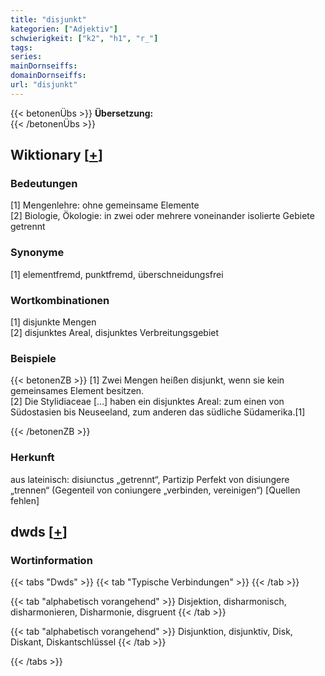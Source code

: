 ```yaml
---
title: "disjunkt"
kategorien: ["Adjektiv"]
schwierigkeit: ["k2", "h1", "r_"]
tags:
series:
mainDornseiffs:
domainDornseiffs:
url: "disjunkt"
---
```


{{< betonenÜbs >}}
**Übersetzung:**  
{{< /betonenÜbs >}}

## Wiktionary [[+](https://de.wiktionary.org/wiki/disjunkt)]

### Bedeutungen
[1] Mengenlehre: ohne gemeinsame Elemente  
[2] Biologie, Ökologie: in zwei oder mehrere voneinander isolierte Gebiete getrennt  

### Synonyme
[1] elementfremd, punktfremd, überschneidungsfrei  

### Wortkombinationen
[1] disjunkte Mengen  
[2] disjunktes Areal, disjunktes Verbreitungsgebiet  

### Beispiele
{{< betonenZB >}}
[1] Zwei Mengen heißen disjunkt, wenn sie kein gemeinsames Element besitzen.  
[2] Die Stylidiaceae […] haben ein disjunktes Areal: zum einen von Südostasien bis Neuseeland, zum anderen das südliche Südamerika.[1]  

{{< /betonenZB >}}
### Herkunft
aus lateinisch: disiunctus „getrennt“, Partizip Perfekt von disiungere „trennen“ (Gegenteil von coniungere „verbinden, vereinigen“) [Quellen fehlen]  



## dwds [[+](https://www.dwds.de/wb/disjunkt)]

### Wortinformation
{{< tabs "Dwds" >}}
{{< tab "Typische Verbindungen" >}}
{{< /tab >}}

{{< tab "alphabetisch vorangehend" >}}
Disjektion, disharmonisch, disharmonieren, Disharmonie, disgruent
{{< /tab >}}

{{< tab "alphabetisch vorangehend" >}}
Disjunktion, disjunktiv, Disk, Diskant, Diskantschlüssel
{{< /tab >}}

{{< /tabs >}}

